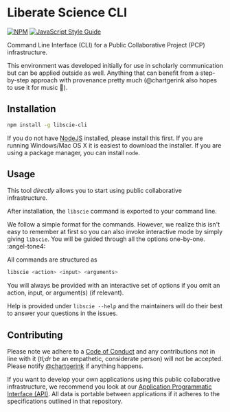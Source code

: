 # Liberate Science CLI

[![NPM](https://nodei.co/npm/libscie-cli.png)](https://npmjs.org/package/libscie-cli)
[![JavaScript Style Guide](https://img.shields.io/badge/code_style-standard-brightgreen.svg)](https://standardjs.com)

Command Line Interface (CLI) for a Public Collaborative Project (PCP)
infrastructure.

This environment was developed initially for use in scholarly
communication but can be applied outside as well. Anything that can
benefit from a step-by-step approach with provenance pretty much
(@chartgerink also hopes to use it for music :musical_keyboard:).

## Installation

```bash
npm install -g libscie-cli
```

If you do not have [NodeJS](https://nodejs.org/en/) installed, please
install this first. If you are running Windows/Mac OS X it is easiest
to download the installer. If you are using a package manager, you can
install `node`.

## Usage

This tool *directly* allows you to start using public collaborative
infrastructure.

After installation, the `libscie` command is exported to your command
line. 

We follow a simple format for the commands. However, we realize this
isn't easy to remember at first so you can also invoke interactive
mode by simply giving `libscie`. You will be guided through all the
options one-by-one. :angel-tone4:

All commands are structured as

```bash
libscie <action> <input> <arguments>
```

You will always be provided with an interactive set of options if you
omit an action, input, or argument(s) (if relevant). 

Help is provided under `libscie --help` and the maintainers will do
their best to answer your questions in the issues.

## Contributing

Please note we adhere to a [Code of Conduct](./CODE_OF_CONDUCT.md) and
any contributions not in line with it (*tl;dr* be an empathetic,
considerate person) will not be accepted. Please notify
[@chartgerink](mailto:chris@libscie.org) if anything happens.

If you want to develop your own applications using this public
collaborative infrastructure, we recommend you look at our
[Application Programmatic Interface
(API)](https://github.com/libscie/api). All data is portable between
applications if it adheres to the specifications outlined in that
repository.

